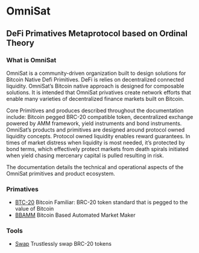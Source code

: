 # OmniSat

## DeFi Primatives Metaprotocol based on Ordinal Theory


### What is OmniSat

OmniSat is a community-driven organization built to design solutions for Bitcoin Native Defi Primitives.
DeFi is relies on decentralized connected liquidity. OmniSat’s Bitcoin native approach is designed for composable solutions.
It is intended that OmniSat privatives create network efforts that enable many varieties of decentralized finance markets built on Bitcoin.

Core Primitives and produces described throughout the documentation include: Bitcoin pegged BRC-20 compatible token, decentralized exchange 
powered by AMM framework, yield instruments and bond instruments. OmniSat’s products and primitives are designed around protocol owned 
liquidity concepts. Protocol owned liquidity enables reward guarantees. In times of market distress when liquidity is most needed, 
it’s protected by bond terms, which effectively protect markets from death spirals initiated when yield chasing mercenary capital is pulled resulting in risk.

The documentation details the technical and operational aspects of the OmniSat primitives and product ecosystem. 

### Primatives

* [BTC-20](/Primatives/BTC-20) Bitcoin Familiar: BRC-20 token standard that is pegged to the value of Bitcoin
* [BBAMM](/Primatives/BBAMM) Bitcoin Based Automated Market Maker

### Tools

* [Swap](https://omnisat.io/) Trustlessly swap BRC-20 tokens
